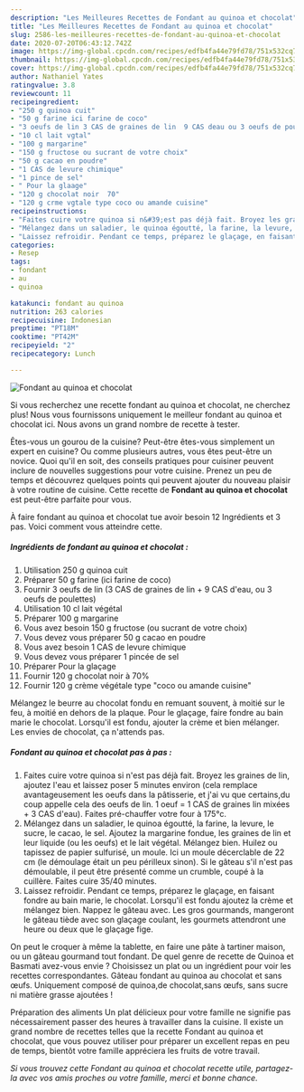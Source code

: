 ```yaml
---
description: "Les Meilleures Recettes de Fondant au quinoa et chocolat"
title: "Les Meilleures Recettes de Fondant au quinoa et chocolat"
slug: 2586-les-meilleures-recettes-de-fondant-au-quinoa-et-chocolat
date: 2020-07-20T06:43:12.742Z
image: https://img-global.cpcdn.com/recipes/edfb4fa44e79fd78/751x532cq70/fondant-au-quinoa-et-chocolat-photo-principale-de-la-recette.jpg
thumbnail: https://img-global.cpcdn.com/recipes/edfb4fa44e79fd78/751x532cq70/fondant-au-quinoa-et-chocolat-photo-principale-de-la-recette.jpg
cover: https://img-global.cpcdn.com/recipes/edfb4fa44e79fd78/751x532cq70/fondant-au-quinoa-et-chocolat-photo-principale-de-la-recette.jpg
author: Nathaniel Yates
ratingvalue: 3.8
reviewcount: 11
recipeingredient:
- "250 g quinoa cuit"
- "50 g farine ici farine de coco"
- "3 oeufs de lin 3 CAS de graines de lin  9 CAS deau ou 3 oeufs de poulettes"
- "10 cl lait vgtal"
- "100 g margarine"
- "150 g fructose ou sucrant de votre choix"
- "50 g cacao en poudre"
- "1 CAS de levure chimique"
- "1 pince de sel"
- " Pour la glaage"
- "120 g chocolat noir  70"
- "120 g crme vgtale type coco ou amande cuisine"
recipeinstructions:
- "Faites cuire votre quinoa si n&#39;est pas déjà fait. Broyez les graines de lin, ajoutez l&#39;eau et laissez poser 5 minutes environ (cela remplace avantageusement les oeufs dans la pâtisserie, et j&#39;ai vu que certains,du coup appelle cela des oeufs de lin. 1 oeuf = 1 CAS de graines lin mixées + 3 CAS d&#39;eau). Faites pré-chauffer votre four à 175°c."
- "Mélangez dans un saladier, le quinoa égoutté, la farine, la levure, le sucre, le cacao, le sel. Ajoutez la margarine fondue, les graines de lin et leur liquide (ou les oeufs) et le lait végétal. Mélangez bien. Huilez ou tapissez de papier sulfurisé, un moule. Ici un moule décerclable de 22 cm (le démoulage était un peu périlleux sinon). Si le gâteau s&#39;il n&#39;est pas démoulable, il peut être présenté comme un crumble, coupé à la cuillère. Faites cuire 35/40 minutes."
- "Laissez refroidir. Pendant ce temps, préparez le glaçage, en faisant fondre au bain marie, le chocolat. Lorsqu&#39;il est fondu ajoutez la crème et mélangez bien. Nappez le gâteau avec. Les gros gourmands, mangeront le gâteau tiède avec son glaçage coulant, les gourmets attendront une heure ou deux que le glaçage fige."
categories:
- Resep
tags:
- fondant
- au
- quinoa

katakunci: fondant au quinoa 
nutrition: 263 calories
recipecuisine: Indonesian
preptime: "PT18M"
cooktime: "PT42M"
recipeyield: "2"
recipecategory: Lunch

---
```



![Fondant au quinoa et chocolat](https://img-global.cpcdn.com/recipes/edfb4fa44e79fd78/751x532cq70/fondant-au-quinoa-et-chocolat-photo-principale-de-la-recette.jpg)

Si vous recherchez une recette fondant au quinoa et chocolat, ne cherchez plus! Nous vous fournissons uniquement le meilleur fondant au quinoa et chocolat ici. Nous avons un grand nombre de recette à tester.

Êtes-vous un gourou de la cuisine? Peut-être êtes-vous simplement un expert en cuisine? Ou comme plusieurs autres, vous êtes peut-être un novice. Quoi qu'il en soit, des conseils pratiques pour cuisiner peuvent inclure de nouvelles suggestions pour votre cuisine. Prenez un peu de temps et découvrez quelques points qui peuvent ajouter du nouveau plaisir à votre routine de cuisine. Cette recette de <strong> Fondant au quinoa et chocolat </strong> est peut-être parfaite pour vous.

<!--inarticleads1-->

À faire fondant au quinoa et chocolat tue avoir besoin 12 Ingrédients et 3 pas. Voici comment vous atteindre cette.

##### Ingrédients de fondant au quinoa et chocolat :

1. Utilisation 250 g quinoa cuit
1. Préparer 50 g farine (ici farine de coco)
1. Fournir 3 oeufs de lin (3 CAS de graines de lin + 9 CAS d&#39;eau, ou 3 oeufs de poulettes)
1. Utilisation 10 cl lait végétal
1. Préparer 100 g margarine
1. Vous avez besoin 150 g fructose (ou sucrant de votre choix)
1. Vous devez vous préparer 50 g cacao en poudre
1. Vous avez besoin 1 CAS de levure chimique
1. Vous devez vous préparer 1 pincée de sel
1. Préparer  Pour la glaçage
1. Fournir 120 g chocolat noir à 70%
1. Fournir 120 g crème végétale type &#34;coco ou amande cuisine&#34;


Mélangez le beurre au chocolat fondu en remuant souvent, à moitié sur le feu, à moitié en dehors de la plaque. Pour le glaçage, faire fondre au bain marie le chocolat. Lorsqu&#39;il est fondu, ajouter la crème et bien mélanger. Les envies de chocolat, ça n&#39;attends pas. 

<!--inarticleads2-->

##### Fondant au quinoa et chocolat pas à pas :

1. Faites cuire votre quinoa si n&#39;est pas déjà fait. Broyez les graines de lin, ajoutez l&#39;eau et laissez poser 5 minutes environ (cela remplace avantageusement les oeufs dans la pâtisserie, et j&#39;ai vu que certains,du coup appelle cela des oeufs de lin. 1 oeuf = 1 CAS de graines lin mixées + 3 CAS d&#39;eau). Faites pré-chauffer votre four à 175°c.
1. Mélangez dans un saladier, le quinoa égoutté, la farine, la levure, le sucre, le cacao, le sel. Ajoutez la margarine fondue, les graines de lin et leur liquide (ou les oeufs) et le lait végétal. Mélangez bien. Huilez ou tapissez de papier sulfurisé, un moule. Ici un moule décerclable de 22 cm (le démoulage était un peu périlleux sinon). Si le gâteau s&#39;il n&#39;est pas démoulable, il peut être présenté comme un crumble, coupé à la cuillère. Faites cuire 35/40 minutes.
1. Laissez refroidir. Pendant ce temps, préparez le glaçage, en faisant fondre au bain marie, le chocolat. Lorsqu&#39;il est fondu ajoutez la crème et mélangez bien. Nappez le gâteau avec. Les gros gourmands, mangeront le gâteau tiède avec son glaçage coulant, les gourmets attendront une heure ou deux que le glaçage fige.


On peut le croquer à même la tablette, en faire une pâte à tartiner maison, ou un gâteau gourmand tout fondant. De quel genre de recette de Quinoa et Basmati avez-vous envie ? Choisissez un plat ou un ingrédient pour voir les recettes correspondantes. Gâteau fondant au quinoa au chocolat et sans œufs. Uniquement composé de quinoa,de chocolat,sans œufs, sans sucre ni matière grasse ajoutées ! 

<!--inarticleads1-->

<p>
Préparation des aliments Un plat délicieux pour votre famille ne signifie pas nécessairement passer des heures à travailler dans la cuisine. Il existe un grand nombre de recettes telles que la recette Fondant au quinoa et chocolat, que vous pouvez utiliser pour préparer un excellent repas en peu de temps, bientôt votre famille appréciera les fruits de votre travail.
</p>

<p>
<i>Si vous trouvez cette Fondant au quinoa et chocolat recette utile, partagez-la avec vos amis proches ou votre famille, merci et bonne chance.</i>
</p>
